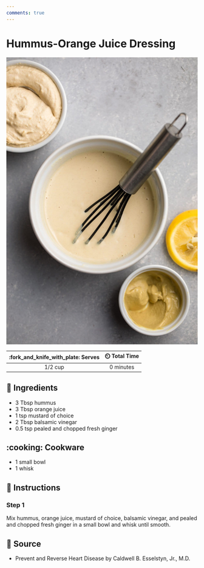```yaml
---
comments: true
---
```

# Hummus-Orange Juice Dressing

![Hummus-Orange Juice Dressing](../assets/images/hummus-orange-juice-dressing.jpg)

| :fork_and_knife_with_plate: Serves | :timer_clock: Total Time |
|:----------------------------------:|:-----------------------: |
| 1/2 cup | 0 minutes |

## :salt: Ingredients

- 3 Tbsp hummus
- 3 Tbsp orange juice
- 1 tsp mustard of choice
- 2 Tbsp balsamic vinegar
- 0.5 tsp pealed and chopped fresh ginger

## :cooking: Cookware

- 1 small bowl
- 1 whisk

## :pencil: Instructions

### Step 1

Mix hummus, orange juice, mustard of choice, balsamic vinegar, and pealed and chopped fresh ginger in a small bowl and
whisk until smooth.

## :link: Source

- Prevent and Reverse Heart Disease by Caldwell B. Esselstyn, Jr., M.D.
